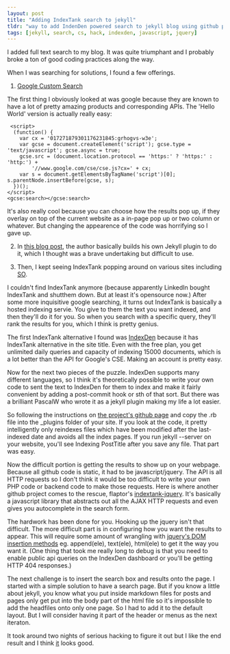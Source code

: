 ```yaml
---
layout: post
title: "Adding IndexTank search to jekyll"
tldr: "way to add IndenDen powered search to jekyll blog using github projects"
tags: [jekyll, search, cs, hack, indexden, javascript, jquery]
---
```


I added full text search to my blog. It was quite triumphant and I probably broke a ton of good coding practices along the way.

When I was searching for solutions, I found a few offerings. 

[gse-1]: http://www.google.com/cse/manage/all

1. [Google Custom Search][gse-1]

The first thing I obviously looked at was google because they are known to have a lot of pretty amazing products and corresponding APIs. The 'Hello World' version is actually really easy:

```
 <script>
  (function() {
    var cx = '017271879301176231845:grhogvs-w3e';
    var gcse = document.createElement('script'); gcse.type = 'text/javascript'; gcse.async = true;
    gcse.src = (document.location.protocol == 'https:' ? 'https:' : 'http:') +
        '//www.google.com/cse/cse.js?cx=' + cx;
    var s = document.getElementsByTagName('script')[0]; s.parentNode.insertBefore(gcse, s);
  })();
</script>
<gcse:search></gcse:search> 
```

It's also really cool because you can choose how the results pop up, if they overlay on top of the current website as a in-page pop up or two column or whatever. But changing the appearence of the code was horrifying so I gave up. 

[marran]: http://www.marran.com/tech/jquery-full-text-indexing-on-jekyll/

2. In [this blog post][marran], the author basically builds his own Jekyll plugin to do it, which I thought was a brave undertaking but difficult to use. 

[so]: http://stackoverflow.com/questions/10131541/how-can-i-add-a-site-search-feature-to-a-jekyll-blog 

3. Then, I kept seeing IndexTank popping around on various sites including [SO][so]. 

I couldn't find IndexTank anymore (because apparently LinkedIn bought IndexTank and shutthem down. But at least it's opensource now.) After some more inquisitive google searching, it turns out IndexTank is basically a hosted indexing servie. You give to them the text you want indexed, and then they'll do it for you. So when you search with a specific query, they'll rank the results for you, which I think is pretty genius.

[iden]: http://indexden.com/
The first IndexTank alternative I found was [IndexDen][iden] because it has IndexTank alternative in the site title. Even with the free plan, you get unlimited daily queries and capacity of indexing 15000 documents, which is a lot better than the API for Google's CSE. Making an account is pretty easy.

[1]: https://github.com/PascalW/jekyll_indextank
[2]: https://github.com/flaptor/indextank-jquery

Now for the next two pieces of the puzzle. IndexDen supports many different languages, so I think it's theoretically possible to write your own code to sent the text to IndexDen for them to index and make it fairly convenient by adding a post-commit hook or sth of that sort. But there was a brilliant PascalW who wrote it as a jekyll plugin making my life a lot easier.

So following the instructions on [the project's github page][1] and copy the .rb file into the _plugins folder of your site. If you look at the code, it pretty intelligently only reindexes files which have been modified after the last-indexed date and avoids all the index pages. If you run jekyll --server on your website, you'll see Indexing PostTitle after you save any file. That part was easy.

Now the difficult portion is getting the results to show up on your webpage. Because all github code is static, it had to be javascript/jquery. The API is all HTTP requests so I don't think it would be too difficult to write your own PHP code or backend code to make those requests. Here is where another github project comes to the rescue, flaptor's [indextank-jquery][2]. It's basically a javascript library that abstracts out all the AJAX HTTP requests and even gives you autocomplete in the search form.

[jq]: http://api.jquery.com/category/manipulation/dom-insertion-inside/
The hardwork has been done for you. Hooking up the jquery isn't that difficult. The more difficult part is in configuring how you want the results to appear. This will require some amount of wrangling with [jquery's DOM insertion methods][jq] eg. append(ele), text(ele), html(ele) to get it the way you want it. (One thing that took me really long to debug is that you need to enable public api queries on the IndexDen dashboard or you'll be getting HTTP 404 responses.)

The next challenge is to insert the search box and results onto the page. I started with a simple solution to have a search page. But if you know a little about jekyll, you know what you put inside markdown files for posts and pages only get put into the body part of the html file so it's impossible to add the headfiles onto only one page. So I had to add it to the default layout. But I will consider having it part of the header or menus as the next iteraton.

[search]: http://jshum.github.com/blog/search.html
It took around two nights of serious hacking to figure it out but I like the end result and I think [it][search] looks good.  
